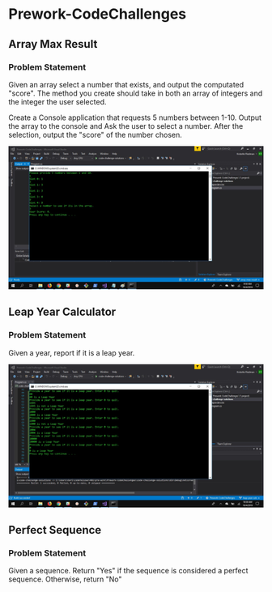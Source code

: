# Prework-CodeChallenges
## Array Max Result
### Problem Statement
Given an array select a number that exists, and output the computated "score". The method you create should take in both an array of integers and the integer the user selected.

Create a Console application that requests 5 numbers between 1-10. Output the array to the console and Ask the user to select a number. After the selection, output the "score" of the number chosen.

![alt text](https://github.com/riedmank/Prework-CodeChallenges/blob/master/max-array-result-success-screen-cap.jpg)

## Leap Year Calculator
### Problem Statement
Given a year, report if it is a leap year.

![alt text](https://github.com/riedmank/Prework-CodeChallenges/blob/master/leap-year-calc-success-screen-cap.jpg)

## Perfect Sequence
### Problem Statement
Given a sequence. Return "Yes" if the sequence is considered a perfect sequence. Otherwise, return "No"
